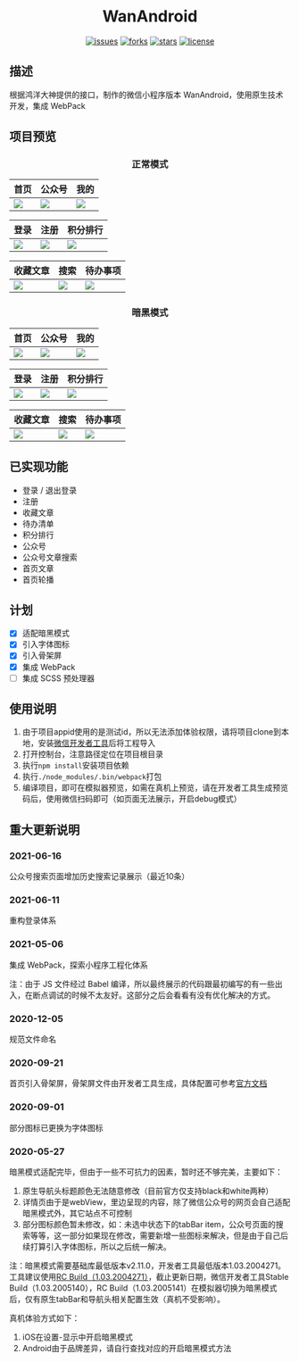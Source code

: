<h1 align="center">WanAndroid</h1>
<p align="center">
    <a href="https://github.com/ASCII13/WanAndroid/issues"><img alt="issues" src="https://img.shields.io/github/issues/ASCII13/WanAndroid"></a>
    <a href="https://github.com/ASCII13/WanAndroid/network"><img alt="forks" src="https://img.shields.io/github/forks/ASCII13/WanAndroid"></a>
    <a href="https://github.com/ASCII13/WanAndroid/stargazers"><img alt="stars" src="https://img.shields.io/github/stars/ASCII13/WanAndroid"></a>
    <a href="https://github.com/ASCII13/WanAndroid/blob/master/LICENSE"><img alt="license" src="https://img.shields.io/github/license/ASCII13/WanAndroid"></a>
</p>

## 描述
根据鸿洋大神提供的接口，制作的微信小程序版本 WanAndroid，使用原生技术开发，集成 WebPack

## 项目预览
<h3 align="center">正常模式</h3>

| 首页 | 公众号| 我的 |
|-----|------|------|
| ![](https://github.com/ASCII13/WanAndroid/blob/master/screenshot/home.png) | ![](https://github.com/ASCII13/WanAndroid/blob/master/screenshot/offcialaccount.png) | ![](https://github.com/ASCII13/WanAndroid/blob/master/screenshot/mine.png) |

| 登录 | 注册| 积分排行 |
|-----|------|------|
| ![](https://github.com/ASCII13/WanAndroid/blob/master/screenshot/login.png) | ![](https://github.com/ASCII13/WanAndroid/blob/master/screenshot/register.png) | ![](https://github.com/ASCII13/WanAndroid/blob/master/screenshot/rank.png) |

| 收藏文章 | 搜索 | 待办事项 |
|-----|------|------|
| ![](https://github.com/ASCII13/WanAndroid/blob/master/screenshot/collection.png) | ![](https://github.com/ASCII13/WanAndroid/blob/master/screenshot/search.jpg) | ![](https://github.com/ASCII13/WanAndroid/blob/master/screenshot/todo.png) |

<h3 align="center">暗黑模式</h3>

| 首页 | 公众号| 我的 |
|-----|------|------|
| ![](https://github.com/ASCII13/WanAndroid/blob/master/screenshot/home_dark.png) | ![](https://github.com/ASCII13/WanAndroid/blob/master/screenshot/offcialaccount_dark.png) | ![](https://github.com/ASCII13/WanAndroid/blob/master/screenshot/mine_dark.png) |

| 登录 | 注册| 积分排行 |
|-----|------|------|
| ![](https://github.com/ASCII13/WanAndroid/blob/master/screenshot/login_dark.png) | ![](https://github.com/ASCII13/WanAndroid/blob/master/screenshot/register_dark.png) | ![](https://github.com/ASCII13/WanAndroid/blob/master/screenshot/rank_dark.png) |

| 收藏文章 | 搜索 | 待办事项 |
|-----|------|------|
| ![](https://github.com/ASCII13/WanAndroid/blob/master/screenshot/collection_dark.png) | ![](https://github.com/ASCII13/WanAndroid/blob/master/screenshot/search_dark.jpg) | ![](https://github.com/ASCII13/WanAndroid/blob/master/screenshot/todo_dark.png) |


## 已实现功能
* 登录 / 退出登录
* 注册
* 收藏文章
* 待办清单
* 积分排行
* 公众号
* 公众号文章搜索
* 首页文章
* 首页轮播

## 计划
- [x] 适配暗黑模式
- [x] 引入字体图标
- [x] 引入骨架屏
- [x] 集成 WebPack
- [ ] 集成 SCSS 预处理器

## 使用说明
1. 由于项目appid使用的是测试id，所以无法添加体验权限，请将项目clone到本地，安装<a href="https://developers.weixin.qq.com/miniprogram/dev/devtools/download.html">微信开发者工具</a>后将工程导入
2. 打开控制台，注意路径定位在项目根目录
3. 执行`npm install`安装项目依赖
4. 执行`./node_modules/.bin/webpack`打包
5. 编译项目，即可在模拟器预览，如需在真机上预览，请在开发者工具生成预览码后，使用微信扫码即可（如页面无法展示，开启debug模式）

## 重大更新说明
### 2021-06-16
公众号搜索页面增加历史搜索记录展示（最近10条）

### 2021-06-11
重构登录体系

### 2021-05-06
集成 WebPack，探索小程序工程化体系

注：由于 JS 文件经过 Babel 编译，所以最终展示的代码跟最初编写的有一些出入，在断点调试的时候不太友好。这部分之后会看看有没有优化解决的方式。

### 2020-12-05
规范文件命名

### 2020-09-21
首页引入骨架屏，骨架屏文件由开发者工具生成，具体配置可参考[官方文档](https://developers.weixin.qq.com/miniprogram/dev/devtools/skeleton.html)

### 2020-09-01
部分图标已更换为字体图标

### 2020-05-27
暗黑模式适配完毕，但由于一些不可抗力的因素，暂时还不够完美，主要如下：
1. 原生导航头标题颜色无法随意修改（目前官方仅支持black和white两种）
2. 详情页由于是webView，里边呈现的内容，除了微信公众号的网页会自己适配暗黑模式外，其它站点不可控制
3. 部分图标颜色暂未修改，如：未选中状态下的tabBar item，公众号页面的搜索等等，这一部分如果现在修改，需要新增一些图标来解决，但是由于自己后续打算引入字体图标，所以之后统一解决。

注：暗黑模式需要基础库最低版本v2.11.0，开发者工具最低版本1.03.2004271。工具建议使用<a href="https://servicewechat.com/wxa-dev-logic/download_redirect?type=darwin&from=mpwiki&download_version=1032004271&version_type=1">RC Build（1.03.2004271）</a>，截止更新日期，微信开发者工具Stable Build（1.03.2005140），RC Build（1.03.2005141）在模拟器切换为暗黑模式后，仅有原生tabBar和导航头相关配置生效（真机不受影响）。

真机体验方式如下：
1. iOS在设置-显示中开启暗黑模式
2. Android由于品牌差异，请自行查找对应的开启暗黑模式方法
